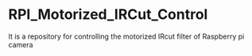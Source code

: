 # RPI_Motorized_IRCut_Control
It is a repository for controlling the motorized IRcut filter of Raspberry pi camera
